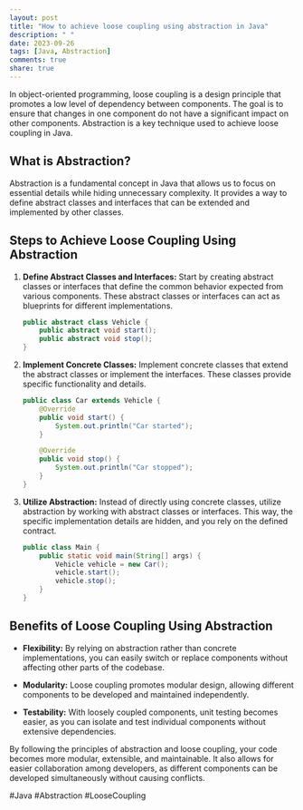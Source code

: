 ```yaml
---
layout: post
title: "How to achieve loose coupling using abstraction in Java"
description: " "
date: 2023-09-26
tags: [Java, Abstraction]
comments: true
share: true
---
```


In object-oriented programming, loose coupling is a design principle that promotes a low level of dependency between components. The goal is to ensure that changes in one component do not have a significant impact on other components. Abstraction is a key technique used to achieve loose coupling in Java.

## What is Abstraction?

Abstraction is a fundamental concept in Java that allows us to focus on essential details while hiding unnecessary complexity. It provides a way to define abstract classes and interfaces that can be extended and implemented by other classes.

## Steps to Achieve Loose Coupling Using Abstraction

1. **Define Abstract Classes and Interfaces:** Start by creating abstract classes or interfaces that define the common behavior expected from various components. These abstract classes or interfaces can act as blueprints for different implementations.

    ```java
    public abstract class Vehicle {
        public abstract void start();
        public abstract void stop();
    }
    ```

2. **Implement Concrete Classes:** Implement concrete classes that extend the abstract classes or implement the interfaces. These classes provide specific functionality and details.

    ```java
    public class Car extends Vehicle {
        @Override
        public void start() {
            System.out.println("Car started");
        }
    
        @Override
        public void stop() {
            System.out.println("Car stopped");
        }
    }
    ```

3. **Utilize Abstraction:** Instead of directly using concrete classes, utilize abstraction by working with abstract classes or interfaces. This way, the specific implementation details are hidden, and you rely on the defined contract.

    ```java
    public class Main {
        public static void main(String[] args) {
            Vehicle vehicle = new Car();
            vehicle.start();
            vehicle.stop();
        }
    }
    ```

## Benefits of Loose Coupling Using Abstraction

- **Flexibility:** By relying on abstraction rather than concrete implementations, you can easily switch or replace components without affecting other parts of the codebase.

- **Modularity:** Loose coupling promotes modular design, allowing different components to be developed and maintained independently.

- **Testability:** With loosely coupled components, unit testing becomes easier, as you can isolate and test individual components without extensive dependencies.

By following the principles of abstraction and loose coupling, your code becomes more modular, extensible, and maintainable. It also allows for easier collaboration among developers, as different components can be developed simultaneously without causing conflicts.

#Java #Abstraction #LooseCoupling